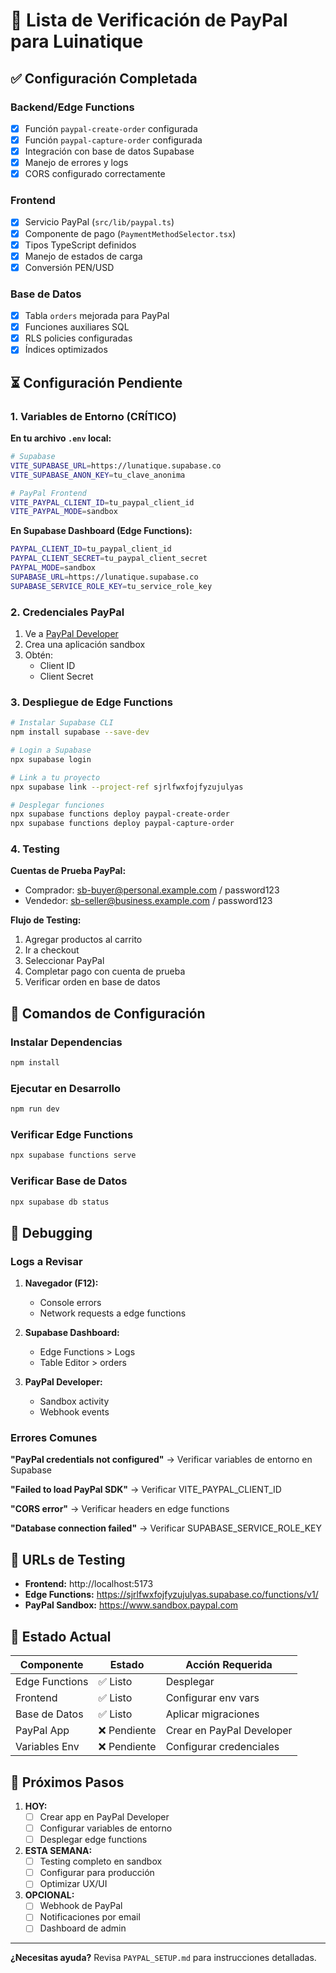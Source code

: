 # 🚀 Lista de Verificación de PayPal para Luinatique

## ✅ Configuración Completada

### Backend/Edge Functions
- [x] Función `paypal-create-order` configurada
- [x] Función `paypal-capture-order` configurada
- [x] Integración con base de datos Supabase
- [x] Manejo de errores y logs
- [x] CORS configurado correctamente

### Frontend
- [x] Servicio PayPal (`src/lib/paypal.ts`)
- [x] Componente de pago (`PaymentMethodSelector.tsx`)
- [x] Tipos TypeScript definidos
- [x] Manejo de estados de carga
- [x] Conversión PEN/USD

### Base de Datos
- [x] Tabla `orders` mejorada para PayPal
- [x] Funciones auxiliares SQL
- [x] RLS policies configuradas
- [x] Índices optimizados

## ⏳ Configuración Pendiente

### 1. Variables de Entorno (CRÍTICO)

**En tu archivo `.env` local:**
```bash
# Supabase
VITE_SUPABASE_URL=https://lunatique.supabase.co
VITE_SUPABASE_ANON_KEY=tu_clave_anonima

# PayPal Frontend
VITE_PAYPAL_CLIENT_ID=tu_paypal_client_id
VITE_PAYPAL_MODE=sandbox
```

**En Supabase Dashboard (Edge Functions):**
```bash
PAYPAL_CLIENT_ID=tu_paypal_client_id
PAYPAL_CLIENT_SECRET=tu_paypal_client_secret
PAYPAL_MODE=sandbox
SUPABASE_URL=https://lunatique.supabase.co
SUPABASE_SERVICE_ROLE_KEY=tu_service_role_key
```

### 2. Credenciales PayPal

1. Ve a [PayPal Developer](https://developer.paypal.com/)
2. Crea una aplicación sandbox
3. Obtén:
   - Client ID
   - Client Secret

### 3. Despliegue de Edge Functions

```bash
# Instalar Supabase CLI
npm install supabase --save-dev

# Login a Supabase
npx supabase login

# Link a tu proyecto
npx supabase link --project-ref sjrlfwxfojfyzujulyas

# Desplegar funciones
npx supabase functions deploy paypal-create-order
npx supabase functions deploy paypal-capture-order
```

### 4. Testing

**Cuentas de Prueba PayPal:**
- Comprador: sb-buyer@personal.example.com / password123
- Vendedor: sb-seller@business.example.com / password123

**Flujo de Testing:**
1. Agregar productos al carrito
2. Ir a checkout
3. Seleccionar PayPal
4. Completar pago con cuenta de prueba
5. Verificar orden en base de datos

## 🔧 Comandos de Configuración

### Instalar Dependencias
```bash
npm install
```

### Ejecutar en Desarrollo
```bash
npm run dev
```

### Verificar Edge Functions
```bash
npx supabase functions serve
```

### Verificar Base de Datos
```bash
npx supabase db status
```

## 🐛 Debugging

### Logs a Revisar

1. **Navegador (F12):**
   - Console errors
   - Network requests a edge functions

2. **Supabase Dashboard:**
   - Edge Functions > Logs
   - Table Editor > orders

3. **PayPal Developer:**
   - Sandbox activity
   - Webhook events

### Errores Comunes

**"PayPal credentials not configured"**
→ Verificar variables de entorno en Supabase

**"Failed to load PayPal SDK"**
→ Verificar VITE_PAYPAL_CLIENT_ID

**"CORS error"**
→ Verificar headers en edge functions

**"Database connection failed"**
→ Verificar SUPABASE_SERVICE_ROLE_KEY

## 📱 URLs de Testing

- **Frontend:** http://localhost:5173
- **Edge Functions:** https://sjrlfwxfojfyzujulyas.supabase.co/functions/v1/
- **PayPal Sandbox:** https://www.sandbox.paypal.com

## 🚦 Estado Actual

| Componente | Estado | Acción Requerida |
|-----------|--------|------------------|
| Edge Functions | ✅ Listo | Desplegar |
| Frontend | ✅ Listo | Configurar env vars |
| Base de Datos | ✅ Listo | Aplicar migraciones |
| PayPal App | ❌ Pendiente | Crear en PayPal Developer |
| Variables Env | ❌ Pendiente | Configurar credenciales |

## 🎯 Próximos Pasos

1. **HOY:**
   - [ ] Crear app en PayPal Developer
   - [ ] Configurar variables de entorno
   - [ ] Desplegar edge functions

2. **ESTA SEMANA:**
   - [ ] Testing completo en sandbox
   - [ ] Configurar para producción
   - [ ] Optimizar UX/UI

3. **OPCIONAL:**
   - [ ] Webhook de PayPal
   - [ ] Notificaciones por email
   - [ ] Dashboard de admin

---

**¿Necesitas ayuda?** Revisa `PAYPAL_SETUP.md` para instrucciones detalladas.
